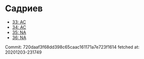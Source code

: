 # Садриев
- [33: AC](33.md)
- [34: AC](34.md)
- [35: NA](35.md)
- [36: NA](36.md)

Commit: 720daaf3f68dd398c65caac161171a7e723f1614
 fetched at: 20201203-231749
